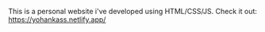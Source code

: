 This is a personal website i've developed using HTML/CSS/JS. 
Check it out: https://yohankass.netlify.app/
